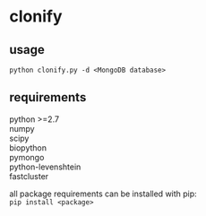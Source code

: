 clonify
=======
  
usage
-----
`python clonify.py -d <MongoDB database>`
  
  
requirements
------------
python >=2.7  
numpy  
scipy  
biopython  
pymongo  
python-levenshtein  
fastcluster    
  
all package requirements can be installed with pip:  
`pip install <package>`


